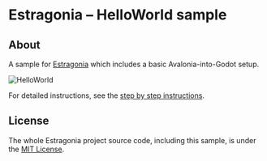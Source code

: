 # Estragonia – HelloWorld sample

## About

A sample for [Estragonia](https://github.com/MrJul/Estragonia) which includes a basic Avalonia-into-Godot setup.

![HelloWorld](https://github.com/MrJul/Estragonia/assets/1623034/90d6d316-e4e9-4015-8d3f-40abd6c931c6)

For detailed instructions, see the [step by step instructions](https://github.com/MrJul/Estragonia/blob/main/docs/setup.md).

## License

The whole Estragonia project source code, including this sample, is under the [MIT License](https://github.com/MrJul/Estragonia/blob/main/license.txt).
